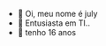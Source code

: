 - 👋 Oi, meu nome é july
- 👀 Entusiasta em TI..
- 👾 tenho 16 anos


<!---
July0603/July0603 is a ✨ special ✨ repository because its `README.md` (this file) appears on your GitHub profile.
You can click the Preview link to take a look at your changes.
--->
